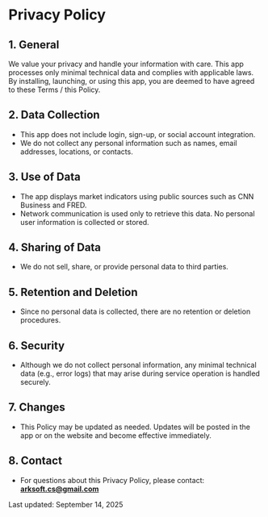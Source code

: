 # Privacy Policy

## 1. General
We value your privacy and handle your information with care. This app processes only minimal technical data and complies with applicable laws. By installing, launching, or using this app, you are deemed to have agreed to these Terms / this Policy.

## 2. Data Collection
- This app does not include login, sign-up, or social account integration.  
- We do not collect any personal information such as names, email addresses, locations, or contacts.  

## 3. Use of Data
- The app displays market indicators using public sources such as CNN Business and FRED.  
- Network communication is used only to retrieve this data. No personal user information is collected or stored.  

## 4. Sharing of Data
- We do not sell, share, or provide personal data to third parties.  

## 5. Retention and Deletion
- Since no personal data is collected, there are no retention or deletion procedures.  

## 6. Security
- Although we do not collect personal information, any minimal technical data (e.g., error logs) that may arise during service operation is handled securely.  

## 7. Changes
- This Policy may be updated as needed. Updates will be posted in the app or on the website and become effective immediately.  

## 8. Contact
- For questions about this Privacy Policy, please contact:  
**arksoft.cs@gmail.com**


Last updated: September 14, 2025